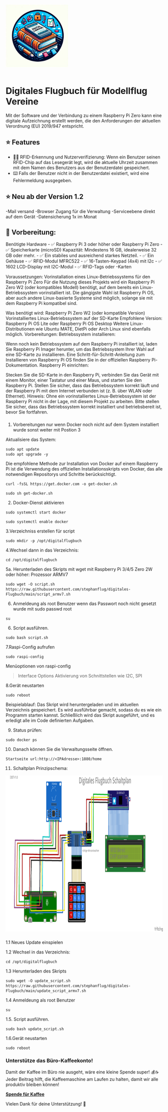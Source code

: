 <img src="https://github.com/stephanflug/digitales-Flugbuch/blob/main/Logo/LOGO.jpg?raw=true" alt="Logo" width="200" height="200"/>


<div align="center" width="100%">
    <img src="./frontend/public/icon.svg" width="128" alt="" />
</div>

# Digitales Flugbuch für Modellflug Vereine

Mit der Software und der Verbindung zu einem Raspberry Pi Zero kann eine digitale Aufzeichnung erstellt werden, die den Anforderungen der aktuellen Verordnung (EU) 2019/947 entspricht.


## ⭐ Features

- 🧑‍💼 RFID-Erkennung und Nutzerverifizierung: Wenn ein Benutzer seinen RFID-Chip auf das Lesegerät legt, wird die aktuelle Uhrzeit    zusammen mit dem Namen des Benutzers aus der Benutzerdatei gespeichert. 
- ⌨️ Falls der Benutzer nicht in der Benutzerdatei existiert, wird eine Fehlermeldung ausgegeben.

## ⭐ Neu ab der Version 1.2
-Mail versand
-Browser Zugang für die Verwaltung
-Serviceebene direkt auf dem Gerät
-Datensicherung 1x im Monat


## 🔧 Vorbereitung: 

Benötigte Hardware
     - ✅ Raspberry Pi 3 oder höher oder Raspberry Pi Zero
     - ✅ Speicherkarte (microSD) Kapazität: Mindestens 16 GB, idealerweise 32 GB oder mehr.
     - ✅ Ein stabiles und ausreichend starkes Netzteil.
     - ✅ Ein Gehäuse 
     - ✅ RFID-Modul MFRC522
     - ✅ 16-Tasten-Keypad (4x4) mit I2c
     - ✅ 1602 LCD-Display mit I2C-Modul
     - ✅ RFID-Tags oder -Karten

Voraussetzungen: Vorinstallation eines Linux-Betriebssystems für den Raspberry Pi Zero
Für die Nutzung dieses Projekts wird ein Raspberry Pi Zero W2 (oder kompatibles Modell) benötigt, auf dem bereits ein Linux-Betriebssystem vorinstalliert ist. Die gängigste Wahl ist Raspberry Pi OS, aber auch andere Linux-basierte Systeme sind möglich, solange sie mit dem Raspberry Pi kompatibel sind.

Was benötigt wird:
Raspberry Pi Zero W2 (oder kompatible Version)
Vorinstalliertes Linux-Betriebssystem auf der SD-Karte
Empfohlene Version: Raspberry Pi OS Lite oder Raspberry Pi OS Desktop
Weitere Linux-Distributionen wie Ubuntu MATE, DietPi oder Arch Linux sind ebenfalls möglich.
Vorbereitungen:
Betriebssystem installieren:

Wenn noch kein Betriebssystem auf dem Raspberry Pi installiert ist, laden Sie Raspberry Pi Imager herunter, um das Betriebssystem Ihrer Wahl auf eine SD-Karte zu installieren.
Eine Schritt-für-Schritt-Anleitung zum Installieren von Raspberry Pi OS finden Sie in der offiziellen Raspberry Pi-Dokumentation.
Raspberry Pi einrichten:

Stecken Sie die SD-Karte in den Raspberry Pi, verbinden Sie das Gerät mit einem Monitor, einer Tastatur und einer Maus, und starten Sie den Raspberry Pi.
Stellen Sie sicher, dass das Betriebssystem korrekt läuft und der Raspberry Pi mit dem Internet verbunden ist (z. B. über WLAN oder Ethernet).
Hinweis:
Ohne ein vorinstalliertes Linux-Betriebssystem ist der Raspberry Pi nicht in der Lage, mit diesem Projekt zu arbeiten. Bitte stellen Sie sicher, dass das Betriebssystem korrekt installiert und betriebsbereit ist, bevor Sie fortfahren.



###
1. Vorbereitungen nur wenn Docker noch nicht auf dem System installiert wurde sonst weiter mit Postion 3

Aktualisiere das System:
```
sudo apt update
sudo apt upgrade -y
```

Die empfohlene Methode zur Installation von Docker auf einem Raspberry Pi ist die Verwendung des offiziellen Installationsskripts von Docker, das alle notwendigen Repositorys und Schritte berücksichtigt. 
```
curl -fsSL https://get.docker.com -o get-docker.sh
```
```
sudo sh get-docker.sh
```

2. Docker-Dienst aktivieren
```
sudo systemctl start docker
```
```
sudo systemctl enable docker
```
3.Verzeichniss erstellen für script
```
sudo mkdir -p /opt/digitalflugbuch
```
4.Wechsel dann in das Verzeichnis:
```
cd /opt/digitalflugbuch
```


5a. Herunterladen des Skripts mit wget mit Raspberry Pi 3/4/5 Zero 2W oder höher: Prozessor ARMV7
```
sudo wget -O script.sh https://raw.githubusercontent.com/stephanflug/digitales-Flugbuch/main/script_armv7.sh
```


6. Anmeldeung als root Benutzer wenn das Passwort noch nicht gesetzt wurde mit sudo passwd root
```
su
```

6. Script ausführen.
```
sudo bash script.sh
```
7.Raspi-Config aufrufen
```
sudo raspi-config
```
Menüoptionen von raspi-config
> Interface Options
>Aktivierung von Schnittstellen wie  I2C, SPI

8.Gerät neustarten
```
sudo reboot
```

Beispielablauf:
Das Skript wird heruntergeladen und im aktuellen Verzeichnis gespeichert.
Es wird ausführbar gemacht, sodass du es wie ein Programm starten kannst.
Schließlich wird das Skript ausgeführt, und es erledigt alle im Code definierten Aufgaben.

9. Status prüfen:
```
sudo docker ps
```

10. Danach können Sie die Verwaltungsseite öffnen.
```
Startseite url:http://<IPAdresse>:1880/home
```

11. Schaltplan Prinzipschema:
 

<img src="https://github.com/stephanflug/digitales-Flugbuch/blob/main/Schaltplan/Hardware_SteckplatineV1.png" alt="Logo" width="800" height="500"/>


###
1.1 Neues Update einspielen

1.2 Wechsel in das Verzeichnis:
```
cd /opt/digitalflugbuch
```
1.3 Herunterladen des Skripts
```
sudo wget -O update_script.sh https://raw.githubusercontent.com/stephanflug/digitales-Flugbuch/main/update_script_armv7.sh
```
1.4  Anmeldeung als root Benutzer
```
su
```

1.5. Script ausführen.
```
sudo bash update_script.sh
```
1.6.Gerät neustarten
```
sudo reboot
```


### Unterstütze das Büro-Kaffeekonto!

Damit der Kaffee im Büro nie ausgeht, wäre eine kleine Spende super! 💰☕  
Jeder Beitrag hilft, die Kaffeemaschine am Laufen zu halten, damit wir alle produktiv bleiben können!

[**Spende für Kaffee**](https://www.paypal.com/donate/?business=ACU26RPTCA44S&no_recurring=0&item_name=Dieses+Projekt+und+der+Service+kann+nur+durch+eure+Spenden+finanziert+werden.&currency_code=EUR)

Vielen Dank für deine Unterstützung! 🙌

